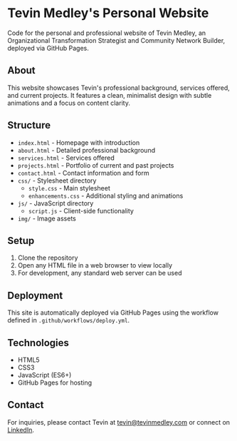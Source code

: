 # Tevin Medley's Personal Website

Code for the personal and professional website of Tevin Medley, an Organizational Transformation Strategist and Community Network Builder, deployed via GitHub Pages.

## About

This website showcases Tevin's professional background, services offered, and current projects. It features a clean, minimalist design with subtle animations and a focus on content clarity.

## Structure

- `index.html` - Homepage with introduction
- `about.html` - Detailed professional background
- `services.html` - Services offered
- `projects.html` - Portfolio of current and past projects
- `contact.html` - Contact information and form
- `css/` - Stylesheet directory
  - `style.css` - Main stylesheet
  - `enhancements.css` - Additional styling and animations
- `js/` - JavaScript directory
  - `script.js` - Client-side functionality
- `img/` - Image assets

## Setup

1. Clone the repository
2. Open any HTML file in a web browser to view locally
3. For development, any standard web server can be used

## Deployment

This site is automatically deployed via GitHub Pages using the workflow defined in `.github/workflows/deploy.yml`.

## Technologies

- HTML5
- CSS3
- JavaScript (ES6+)
- GitHub Pages for hosting

## Contact

For inquiries, please contact Tevin at tevin@tevinmedley.com or connect on [LinkedIn](https://www.linkedin.com/in/rtevinm/).
